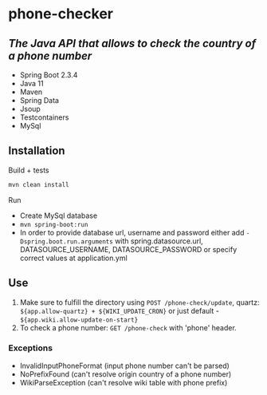 # phone-checker
## _The Java API that allows to check the country of a phone number_

- Spring Boot 2.3.4
- Java 11
- Maven
- Spring Data
- Jsoup
- Testcontainers
- MySql

## Installation

Build + tests
```sh
mvn clean install
```
Run
- Create MySql database
- ```mvn spring-boot:run ```
- In order to provide database url, username and password either add ``-Dspring.boot.run.arguments`` with 
spring.datasource.url, DATASOURCE_USERNAME, DATASOURCE_PASSWORD or specify correct values at application.yml

## Use
1. Make sure to fulfill the directory using `POST /phone-check/update`,
quartz: `${app.allow-quartz} + ${WIKI_UPDATE_CRON}` or just default - `${app.wiki.allow-update-on-start}`
2. To check a phone number: `GET /phone-check` with 'phone' header.
### Exceptions
- InvalidInputPhoneFormat (input phone number can't be parsed)
- NoPrefixFound (can't resolve origin country of a phone number)
- WikiParseException (can't resolve wiki table with phone prefix)
